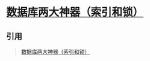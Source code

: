 # [数据库两大神器（索引和锁）](https://juejin.im/post/5b55b842f265da0f9e589e79#heading-2)

## 引用
> [数据库两大神器（索引和锁）](https://mp.weixin.qq.com/s/cvrMKoawIbIJjMZhAEYV-g)